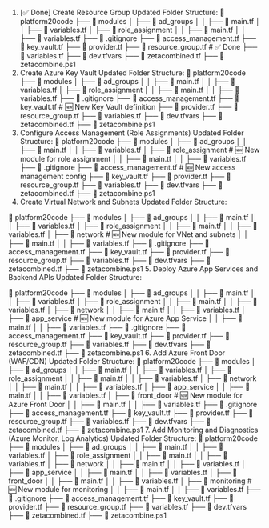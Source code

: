 1. [✅ Done] Create Resource Group
Updated Folder Structure:
📂 platform20code
├── 📂 modules
│   ├── 📂 ad_groups
│   │   ├── 📝 main.tf
│   │   ├── 📝 variables.tf
│   ├── 📂 role_assignment
│   │   ├── 📝 main.tf
│   │   ├── 📝 variables.tf
├── 📝 .gitignore
├── 📝 access_management.tf
├── 📝 key_vault.tf
├── 📝 provider.tf
├── 📝 resource_group.tf         # ✅ Done
├── 📝 variables.tf
├── 📝 dev.tfvars
├── 📝 zetacombined.tf
├── 📝 zetacombine.ps1
2. Create Azure Key Vault
Updated Folder Structure:
📂 platform20code
├── 📂 modules
│   ├── 📂 ad_groups
│   │   ├── 📝 main.tf
│   │   ├── 📝 variables.tf
│   ├── 📂 role_assignment
│   │   ├── 📝 main.tf
│   │   ├── 📝 variables.tf
├── 📝 .gitignore
├── 📝 access_management.tf
├── 📝 key_vault.tf              # 🆕 New Key Vault definition
├── 📝 provider.tf
├── 📝 resource_group.tf
├── 📝 variables.tf
├── 📝 dev.tfvars
├── 📝 zetacombined.tf
├── 📝 zetacombine.ps1
3. Configure Access Management (Role Assignments)
Updated Folder Structure:
📂 platform20code
├── 📂 modules
│   ├── 📂 ad_groups
│   │   ├── 📝 main.tf
│   │   ├── 📝 variables.tf
│   ├── 📂 role_assignment       # 🆕 New module for role assignment
│   │   ├── 📝 main.tf
│   │   ├── 📝 variables.tf
├── 📝 .gitignore
├── 📝 access_management.tf     # 🆕 New access management config
├── 📝 key_vault.tf
├── 📝 provider.tf
├── 📝 resource_group.tf
├── 📝 variables.tf
├── 📝 dev.tfvars
├── 📝 zetacombined.tf
├── 📝 zetacombine.ps1
4. Create Virtual Network and Subnets
Updated Folder Structure:


📂 platform20code
├── 📂 modules
│   ├── 📂 ad_groups
│   │   ├── 📝 main.tf
│   │   ├── 📝 variables.tf
│   ├── 📂 role_assignment
│   │   ├── 📝 main.tf
│   │   ├── 📝 variables.tf
│   ├── 📂 network               # 🆕 New module for VNet and subnets
│   │   ├── 📝 main.tf
│   │   ├── 📝 variables.tf
├── 📝 .gitignore
├── 📝 access_management.tf
├── 📝 key_vault.tf
├── 📝 provider.tf
├── 📝 resource_group.tf
├── 📝 variables.tf
├── 📝 dev.tfvars
├── 📝 zetacombined.tf
├── 📝 zetacombine.ps1
5. Deploy Azure App Services and Backend APIs
Updated Folder Structure:


📂 platform20code
├── 📂 modules
│   ├── 📂 ad_groups
│   │   ├── 📝 main.tf
│   │   ├── 📝 variables.tf
│   ├── 📂 role_assignment
│   │   ├── 📝 main.tf
│   │   ├── 📝 variables.tf
│   ├── 📂 network
│   │   ├── 📝 main.tf
│   │   ├── 📝 variables.tf
│   ├── 📂 app_service           # 🆕 New module for Azure App Service
│   │   ├── 📝 main.tf
│   │   ├── 📝 variables.tf
├── 📝 .gitignore
├── 📝 access_management.tf
├── 📝 key_vault.tf
├── 📝 provider.tf
├── 📝 resource_group.tf
├── 📝 variables.tf
├── 📝 dev.tfvars
├── 📝 zetacombined.tf
├── 📝 zetacombine.ps1
6. Add Azure Front Door (WAF/CDN)
Updated Folder Structure:
📂 platform20code
├── 📂 modules
│   ├── 📂 ad_groups
│   │   ├── 📝 main.tf
│   │   ├── 📝 variables.tf
│   ├── 📂 role_assignment
│   │   ├── 📝 main.tf
│   │   ├── 📝 variables.tf
│   ├── 📂 network
│   │   ├── 📝 main.tf
│   │   ├── 📝 variables.tf
│   ├── 📂 app_service
│   │   ├── 📝 main.tf
│   │   ├── 📝 variables.tf
│   ├── 📂 front_door            # 🆕 New module for Azure Front Door
│   │   ├── 📝 main.tf
│   │   ├── 📝 variables.tf
├── 📝 .gitignore
├── 📝 access_management.tf
├── 📝 key_vault.tf
├── 📝 provider.tf
├── 📝 resource_group.tf
├── 📝 variables.tf
├── 📝 dev.tfvars
├── 📝 zetacombined.tf
├── 📝 zetacombine.ps1
7. Add Monitoring and Diagnostics (Azure Monitor, Log Analytics)
Updated Folder Structure:
📂 platform20code
├── 📂 modules
│   ├── 📂 ad_groups
│   │   ├── 📝 main.tf
│   │   ├── 📝 variables.tf
│   ├── 📂 role_assignment
│   │   ├── 📝 main.tf
│   │   ├── 📝 variables.tf
│   ├── 📂 network
│   │   ├── 📝 main.tf
│   │   ├── 📝 variables.tf
│   ├── 📂 app_service
│   │   ├── 📝 main.tf
│   │   ├── 📝 variables.tf
│   ├── 📂 front_door
│   │   ├── 📝 main.tf
│   │   ├── 📝 variables.tf
│   ├── 📂 monitoring           # 🆕 New module for monitoring
│   │   ├── 📝 main.tf
│   │   ├── 📝 variables.tf
├── 📝 .gitignore
├── 📝 access_management.tf
├── 📝 key_vault.tf
├── 📝 provider.tf
├── 📝 resource_group.tf
├── 📝 variables.tf
├── 📝 dev.tfvars
├── 📝 zetacombined.tf
├── 📝 zetacombine.ps1